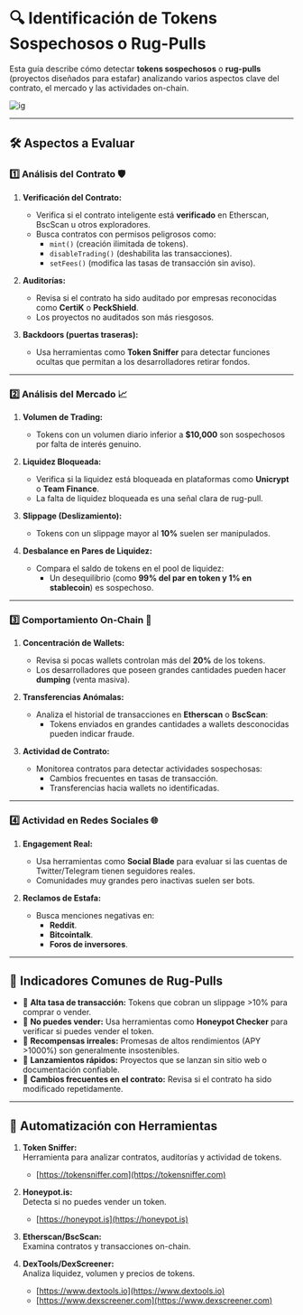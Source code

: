 # 🔍 Identificación de Tokens Sospechosos o Rug-Pulls

Esta guía describe cómo detectar **tokens sospechosos** o **rug-pulls** (proyectos diseñados para estafar) analizando varios aspectos clave del contrato, el mercado y las actividades on-chain.


<img src="(https://github.com/uixss/1SOLX100k/blob/main/img/id.png)" alt="ig" style="display: block; margin: 0 auto;">

---

## 🛠️ **Aspectos a Evaluar**

### 1️⃣ **Análisis del Contrato** 🛡️
1. **Verificación del Contrato:**
   - Verifica si el contrato inteligente está **verificado** en Etherscan, BscScan u otros exploradores.
   - Busca contratos con permisos peligrosos como:
     - `mint()` (creación ilimitada de tokens).
     - `disableTrading()` (deshabilita las transacciones).
     - `setFees()` (modifica las tasas de transacción sin aviso).

2. **Auditorías:**
   - Revisa si el contrato ha sido auditado por empresas reconocidas como **CertiK** o **PeckShield**.
   - Los proyectos no auditados son más riesgosos.

3. **Backdoors (puertas traseras):**
   - Usa herramientas como **Token Sniffer** para detectar funciones ocultas que permitan a los desarrolladores retirar fondos.

---

### 2️⃣ **Análisis del Mercado** 📈
1. **Volumen de Trading:**
   - Tokens con un volumen diario inferior a **$10,000** son sospechosos por falta de interés genuino.

2. **Liquidez Bloqueada:**
   - Verifica si la liquidez está bloqueada en plataformas como **Unicrypt** o **Team Finance**.
   - La falta de liquidez bloqueada es una señal clara de rug-pull.

3. **Slippage (Deslizamiento):**
   - Tokens con un slippage mayor al **10%** suelen ser manipulados.

4. **Desbalance en Pares de Liquidez:**
   - Compara el saldo de tokens en el pool de liquidez:
     - Un desequilibrio (como **99% del par en token y 1% en stablecoin**) es sospechoso.

---

### 3️⃣ **Comportamiento On-Chain** 🔗
1. **Concentración de Wallets:**
   - Revisa si pocas wallets controlan más del **20%** de los tokens.
   - Los desarrolladores que poseen grandes cantidades pueden hacer **dumping** (venta masiva).

2. **Transferencias Anómalas:**
   - Analiza el historial de transacciones en **Etherscan** o **BscScan**:
     - Tokens enviados en grandes cantidades a wallets desconocidas pueden indicar fraude.

3. **Actividad de Contrato:**
   - Monitorea contratos para detectar actividades sospechosas:
     - Cambios frecuentes en tasas de transacción.
     - Transferencias hacia wallets no identificadas.

---

### 4️⃣ **Actividad en Redes Sociales** 🌐
1. **Engagement Real:**
   - Usa herramientas como **Social Blade** para evaluar si las cuentas de Twitter/Telegram tienen seguidores reales.
   - Comunidades muy grandes pero inactivas suelen ser bots.

2. **Reclamos de Estafa:**
   - Busca menciones negativas en:
     - **Reddit**.
     - **Bitcointalk**.
     - **Foros de inversores**.

---

## 🛑 **Indicadores Comunes de Rug-Pulls**
- 🚩 **Alta tasa de transacción:** Tokens que cobran un slippage >10% para comprar o vender.
- 🚩 **No puedes vender:** Usa herramientas como **Honeypot Checker** para verificar si puedes vender el token.
- 🚩 **Recompensas irreales:** Promesas de altos rendimientos (APY >1000%) son generalmente insostenibles.
- 🚩 **Lanzamientos rápidos:** Proyectos que se lanzan sin sitio web o documentación confiable.
- 🚩 **Cambios frecuentes en el contrato:** Revisa si el contrato ha sido modificado repetidamente.

---

## 🧮 **Automatización con Herramientas**
1. **Token Sniffer:**  
   Herramienta para analizar contratos, auditorías y actividad de tokens.
   - [https://tokensniffer.com](https://tokensniffer.com)

2. **Honeypot.is:**  
   Detecta si no puedes vender un token.  
   - [https://honeypot.is](https://honeypot.is)

3. **Etherscan/BscScan:**  
   Examina contratos y transacciones on-chain.

4. **DexTools/DexScreener:**  
   Analiza liquidez, volumen y precios de tokens.  
   - [https://www.dextools.io](https://www.dextools.io)  
   - [https://www.dexscreener.com](https://www.dexscreener.com)

